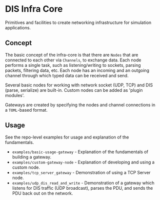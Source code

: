 # DIS Infra Core

Primitives and facilities to create networking infrastructure for simulation applications.

## Concept

The basic concept of the infra-core is that there are `Nodes` that are connected to each other via `Channels`, to
exchange data.
Each node performs a single task, such as listening/writing to sockets, parsing packets, filtering data, etc.
Each node has an incoming and an outgoing channel through which typed data can be received and send.

Several basic nodes for working with network socket (UDP, TCP) and DIS (parse, serialize) are built-in. Custom nodes can
be added as 'plugin modules'.

Gateways are created by specifying the nodes and channel connections in a `TOML`-based format.

## Usage

See the repo-level examples for usage and explanation of the fundamentals.

- `examples/basic-usage-gateway` - Explanation of the fundamentals of building a gateway.
- `examples/custom-gateway-node` - Explanation of developing and using a custom node.
- `examples/tcp_server_gateway` - Demonstration of using a TCP Server node.
- `examples/udp_dis_read_and_write` - Demonstration of a gateway which listens for DIS traffic (UDP broadcast), parses
  the PDU, and sends the PDU back out on the network.

